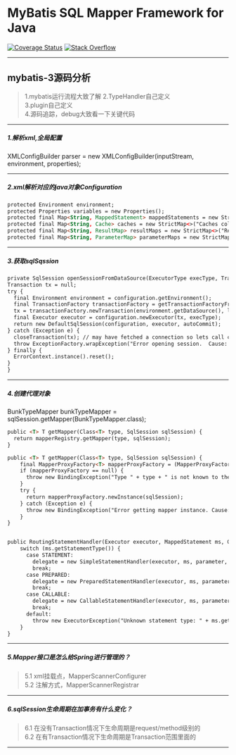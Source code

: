 MyBatis SQL Mapper Framework for Java
=====================================

[![Coverage Status](https://coveralls.io/repos/mybatis/mybatis-3/badge.svg?branch=master&service=github)](https://coveralls.io/github/mybatis/mybatis-3?branch=master)
[![Stack Overflow](http://img.shields.io/:stack%20overflow-mybatis-brightgreen.svg)](http://stackoverflow.com/questions/tagged/mybatis)

---
## mybatis-3源码分析
> 1.mybatis运行流程大致了解
> 2.TypeHandler自己定义   
> 3.plugin自己定义  
> 4.源码追踪，debug大致看一下关键代码   

---

##### 1.解析xml,全局配置
XMLConfigBuilder parser = new XMLConfigBuilder(inputStream, environment, properties);     

---
##### 2.xml解析对应的java对象Configuration 
```html 
protected Environment environment;    
protected Properties variables = new Properties();   
protected final Map<String, MappedStatement> mappedStatements = new StrictMap<MappedStatement>   
protected final Map<String, Cache> caches = new StrictMap<>("Caches collection");   
protected final Map<String, ResultMap> resultMaps = new StrictMap<>("Result Maps collection");   
protected final Map<String, ParameterMap> parameterMaps = new StrictMap<>("Parameter Maps collection");    
```

---
##### 3.获取sqlSqssion   
```html
private SqlSession openSessionFromDataSource(ExecutorType execType, TransactionIsolationLevel level, boolean autoCommit) {
Transaction tx = null;
try {
  final Environment environment = configuration.getEnvironment();
  final TransactionFactory transactionFactory = getTransactionFactoryFromEnvironment(environment);
  tx = transactionFactory.newTransaction(environment.getDataSource(), level, autoCommit);
  final Executor executor = configuration.newExecutor(tx, execType);
  return new DefaultSqlSession(configuration, executor, autoCommit);
} catch (Exception e) {
  closeTransaction(tx); // may have fetched a connection so lets call close()
  throw ExceptionFactory.wrapException("Error opening session.  Cause: " + e, e);
} finally {
  ErrorContext.instance().reset();
}
}
```

---
##### 4.创建代理对象    
BunkTypeMapper bunkTypeMapper = sqlSession.getMapper(BunkTypeMapper.class); 

```html
public <T> T getMapper(Class<T> type, SqlSession sqlSession) {
  return mapperRegistry.getMapper(type, sqlSession);
} 

public <T> T getMapper(Class<T> type, SqlSession sqlSession) {
    final MapperProxyFactory<T> mapperProxyFactory = (MapperProxyFactory<T>) knownMappers.get(type);
    if (mapperProxyFactory == null) {
      throw new BindingException("Type " + type + " is not known to the MapperRegistry.");
    }
    try {
      return mapperProxyFactory.newInstance(sqlSession);
    } catch (Exception e) {
      throw new BindingException("Error getting mapper instance. Cause: " + e, e);
    }
} 


public RoutingStatementHandler(Executor executor, MappedStatement ms, Object parameter, RowBounds rowBounds, ResultHandler resultHandler, BoundSql boundSql) {
    switch (ms.getStatementType()) {
      case STATEMENT:
        delegate = new SimpleStatementHandler(executor, ms, parameter, rowBounds, resultHandler, boundSql);
        break;
      case PREPARED:
        delegate = new PreparedStatementHandler(executor, ms, parameter, rowBounds, resultHandler, boundSql);
        break;
      case CALLABLE:
        delegate = new CallableStatementHandler(executor, ms, parameter, rowBounds, resultHandler, boundSql);
        break;
      default:
        throw new ExecutorException("Unknown statement type: " + ms.getStatementType());
    }
} 
```
---
##### 5.Mapper接口是怎么给Spring进行管理的？
> 5.1 xml挂载点，MapperScannerConfigurer   
> 5.2 注解方式，MapperScannerRegistrar   

---
##### 6.sqlSession生命周期在加事务有什么变化？ 
> 6.1 在没有Transaction情况下生命周期是request/method级别的   
> 6.2 在有Transaction情况下生命周期是Transaction范围里面的   

---
